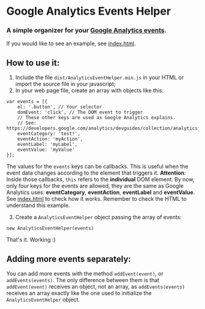 # Google Analytics Events Helper
### A simple organizer for your [Google Analytics events](https://developers.google.com/analytics/devguides/collection/analyticsjs/).

If you would like to see an example, see [index.html](https://github.com/juniorgarcia/tiny-analytics-event-helper/blob/master/example/index.html#L30).

## How to use it:
1. Include the file `dist/AnalyticsEventHelper.min.js` in your HTML or import the
source file in your javascript;
2. In your web page file, create an array with objects like this:

```
var events = [{
    el: '.button', // Your selector
    domEvent: 'click', // The DOM event to trigger
    // These other keys are used as Google Analytics explains.
    // See: https://developers.google.com/analytics/devguides/collection/analyticsjs/events#event_fields
    eventCategory: 'test!',
    eventAction: 'myAction',
    eventLabel: 'myLabel',
    eventValue: 'myValue'
}];
```

The values for the `events` keys can be callbacks. This is useful when the event data changes according to
the element that triggers it. **Attention**: Inside those callbacks, `this` refers to the **individual**
DOM element. By now, only four keys for the events are allowed, they are the same as Google Analytics uses:
**eventCategory**, **eventAction**, **eventLabel** and **eventValue**.
See [index.html](https://github.com/juniorgarcia/tiny-analytics-event-helper/blob/master/example/index.html#L30) to check how
it works. Remember to check the HTML to understand this example.

3. Create a `AnalyticsEventHelper` object passing the array of events:

```
new AnalyticsEventHelper(events)
```

That's it. Working :)

## Adding more events separately:

You can add more events with the method `addEvent(event)`, or `addEvents(events)`. The only difference between them
is that `addEvent(event)` receives an object, not an array, as `addEvents(events)` receives an array exactly like the
one used to initialize the `AnalyticsEventHelper` object.
